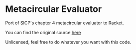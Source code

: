 # Metacircular Evaluator

Port of SICP's chapter 4 metacircular evaluator to Racket.

You can find the original source [here](https://mitp-content-server.mit.edu/books/content/sectbyfn/books_pres_0/6515/sicp.zip/code/index.html)

Unlicensed, feel free to do whatever you want with this code.
